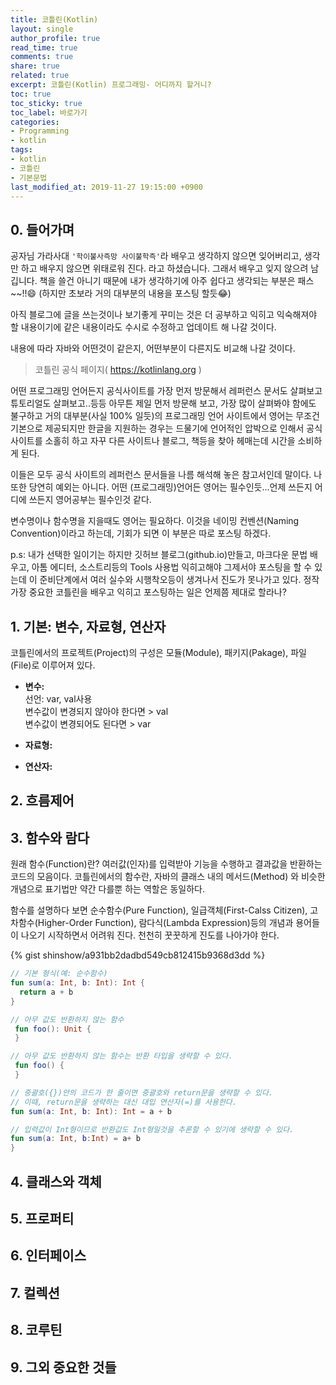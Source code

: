 ```yaml
---
title: 코틀린(Kotlin)
layout: single
author_profile: true
read_time: true
comments: true
share: true
related: true
excerpt: 코틀린(Kotlin) 프로그래밍- 어디까지 할거니?
toc: true
toc_sticky: true
toc_label: 바로가기
categories:
- Programming
- kotlin
tags:
- kotlin
- 코틀린
- 기본문법
last_modified_at: 2019-11-27 19:15:00 +0900
---
```

## 0. 들어가며
공자님 가라사대 `'학이불사즉망 사이불학즉'`라 배우고 생각하지 않으면 잊어버리고, 생각만 하고 배우지 않으면 위태로워 진다. 라고 하셨습니다.
그래서 배우고 잊지 않으려 남깁니다.
책을 쓸건 아니기 때문에 내가 생각하기에 아주 쉽다고 생각되는 부분은 패스~~!!:smile:
(하지만 초보라 거의 대부분의 내용을 포스팅 할듯:joy:)

아직 블로그에 글을 쓰는것이나 보기좋게 꾸미는 것은 더 공부하고 익히고 익숙해져야 할 내용이기에 같은 내용이라도 수시로 수정하고 업데이트 해 나갈 것이다.

내용에 따라 자바와 어떤것이 같은지, 어떤부분이 다른지도 비교해 나갈 것이다.

>코틀린 공식 페이지( <https://kotlinlang.org> )

어떤 프로그래밍 언어든지 공식사이트를 가장 먼저 방문해서 레퍼런스 문서도 살펴보고 튜토리얼도 살펴보고..등등 아무튼 제일 먼저 방문해 보고, 가장 많이 살펴봐야 함에도 불구하고 거의 대부분(사실 100% 일듯)의 프로그래밍 언어 사이트에서 영어는 무조건 기본으로 제공되지만 한글을 지원하는 경우는 드물기에 언어적인 압박으로 인해서 공식 사이트를 소홀히 하고 자꾸 다른 사이트나 블로그, 책등을 찾아 헤매는데 시간을 소비하게 된다.

이들은 모두 공식 사이트의 레퍼런스 문서들을 나름 해석해 놓은 참고서인데 말이다.
나 또한 당연히 예외는 아니다.
어떤 (프로그래밍)언어든  영어는 필수인듯...언제 쓰든지 어디에 쓰든지 영어공부는 필수인것 같다.

변수명이나 함수명을 지을때도 영어는 필요하다.
이것을 네이밍 컨벤션(Naming Convention)이라고 하는데, 기회가 되면 이 부분은 따로 포스팅 하겠다.

p.s:
내가 선택한 일이기는 하지만 깃허브 블로그(github.io)만들고, 마크다운 문법 배우고, 아톰 에디터, 소스트리등의 Tools 사용법 익히고해야 그제서야 포스팅을 할 수 있는데 이 준비단계에서 여러 실수와 시행착오등이 생겨나서 진도가 못나가고 있다.
정작 가장 중요한 코틀린을 배우고 익히고 포스팅하는 일은 언제쯤 제대로 할라나?

## 1. 기본: 변수, 자료형, 연산자
코틀린에서의 프로젝트(Project)의 구성은 모듈(Module), 패키지(Pakage), 파일(File)로 이루어져 있다.  
- **변수:**  
선언: var, val사용  
변수값이 변경되지 않아야 한다면 > val  
변수값이 변경되어도 된다면 > var  

- **자료형:**  

- __연산자:__  

## 2. 흐름제어

## 3. 함수와 람다  
원래 함수(Function)란? 여러값(인자)를 입력받아 기능을 수행하고 결과값을 반환하는 코드의 모음이다.
코틀린에서의 함수란, 자바의 클래스 내의 메서드(Method) 와 비슷한 개념으로 표기법만 약간 다를뿐 하는 역할은 동일하다.

함수를 설명하다 보면  순수함수(Pure Function), 일급객체(First-Calss Citizen), 고차함수(Higher-Order Function), 람다식(Lambda Expression)등의 개념과 용어들이 나오기 시작하면서 어려워 진다. 천천히 꿋꿋하게 진도를 나아가야 한다.

{% gist shinshow/a931bb2dadbd549cb812415b9368d3dd %}

```kotlin
// 기본 형식(예: 순수함수)
fun sum(a: Int, b: Int): Int {
  return a + b
}

// 아무 값도 반환하지 않는 함수
 fun foo(): Unit {
 }

// 아무 값도 반환하지 않는 함수는 반환 타입을 생략할 수 있다.
 fun foo() {
 }

// 중괄호({})안의 코드가 한 줄이면 중괄호와 return문을 생략할 수 있다.
// 이때, return문을 생략하는 대신 대입 연산자(=)를 사용한다.
fun sum(a: Int, b: Int): Int = a + b

// 입력값이 Int형이므로 반환값도 Int형일것을 추론할 수 있기에 생략할 수 있다.
fun sum(a: Int, b:Int) = a+ b
}
```

## 4. 클래스와 객체
## 5. 프로퍼티
## 6. 인터페이스
## 7. 컬렉션
## 8. 코루틴
## 9. 그외 중요한 것들
